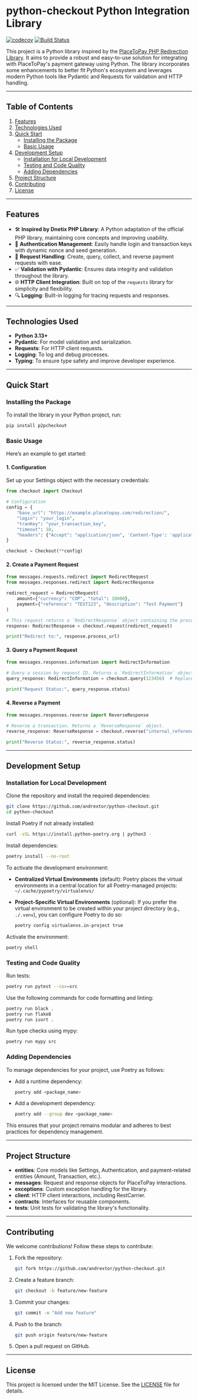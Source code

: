 # **python-checkout Python Integration Library**

[![codecov](https://codecov.io/github/andrextor/python-checkout/graph/badge.svg?token=XPxrdb1Q2M)](https://codecov.io/github/andrextor/python-checkout)
[![Build Status](https://github.com/andrextor/python-checkout/actions/workflows/python-app.yml/badge.svg)](https://github.com/andrextor/python-checkout/actions)

This project is a Python library inspired by the [PlaceToPay PHP Redirection Library](https://github.com/dnetix/redirection). It aims to provide a robust and easy-to-use solution for integrating with PlaceToPay's payment gateway using Python. The library incorporates some enhancements to better fit Python's ecosystem and leverages modern Python tools like Pydantic and Requests for validation and HTTP handling.

---

## **Table of Contents**

1. [Features](#features)
2. [Technologies Used](#technologies-used)
3. [Quick Start](#quick-start)
    - [Installing the Package](#installing-the-package)
    - [Basic Usage](#basic-usage)
4. [Development Setup](#development-setup)
    - [Installation for Local Development](#installation-for-local-development)
    - [Testing and Code Quality](#testing-and-code-quality)
    - [Adding Dependencies](#adding-dependencies)
5. [Project Structure](#project-structure)
6. [Contributing](#contributing)
7. [License](#license)

---

## **Features**

- 🛠 **Inspired by Dnetix PHP Library**: A Python adaptation of the official PHP library, maintaining core concepts and improving usability.
- 🔑 **Authentication Management**: Easily handle login and transaction keys with dynamic nonce and seed generation.
- 📡 **Request Handling**: Create, query, collect, and reverse payment requests with ease.
- ✅ **Validation with Pydantic**: Ensures data integrity and validation throughout the library.
- 🌐 **HTTP Client Integration**: Built on top of the `requests` library for simplicity and flexibility.
- 🔍 **Logging**: Built-in logging for tracing requests and responses.

---

## **Technologies Used**

- **Python 3.13+**
- **Pydantic**: For model validation and serialization.
- **Requests**: For HTTP client requests.
- **Logging**: To log and debug processes.
- **Typing**: To ensure type safety and improve developer experience.

---

## **Quick Start**

### **Installing the Package**

To install the library in your Python project, run:

```bash
pip install p2pcheckout
```

### **Basic Usage**

Here’s an example to get started:

#### 1. Configuration

Set up your Settings object with the necessary credentials:

```python
from checkout import Checkout

# Configuration
config = {
    "base_url": "https://example.placetopay.com/redirection/",
    "login": "your_login",
    "tranKey": "your_transaction_key",
    "timeout": 10,
    "headers": {"Accept": "application/json", 'Content-Type': 'application/json'},
}

checkout = Checkout(**config)
```

#### 2. Create a Payment Request

```python
from messages.requests.redirect import RedirectRequest
from messages.responses.redirect import RedirectResponse

redirect_request = RedirectRequest(
    amount={"currency": "COP", "total": 10000},
    payment={"reference": "TEST123", "description": "Test Payment"}
)

# This request returns a `RedirectResponse` object containing the process URL.
response: RedirectResponse = checkout.request(redirect_request)

print("Redirect to:", response.process_url)
```

#### 3. Query a Payment Request

```python
from messages.responses.information import RedirectInformation

# Query a session by request ID. Returns a `RedirectInformation` object.
query_response: RedirectInformation = checkout.query(123456)  # Replace with your request ID

print("Request Status:", query_response.status)
```

#### 4. Reverse a Payment

```python
from messages.responses.reverse import ReverseResponse

# Reverse a transaction. Returns a `ReverseResponse` object.
reverse_response: ReverseResponse = checkout.reverse("internal_reference")

print("Reverse Status:", reverse_response.status)
```

---

## **Development Setup**

### **Installation for Local Development**

Clone the repository and install the required dependencies:

```bash
git clone https://github.com/andrextor/python-checkout.git
cd python-checkout
```

Install Poetry if not already installed:

```bash
curl -sSL https://install.python-poetry.org | python3 -
```

Install dependencies:

```bash
poetry install --no-root
```

To activate the development environment:

- **Centralized Virtual Environments** (default): Poetry places the virtual environments in a central location for all Poetry-managed projects:
  `~/.cache/pypoetry/virtualenvs/`

- **Project-Specific Virtual Environments** (optional): If you prefer the virtual environment to be created within your project directory (e.g., `./.venv`), you can configure Poetry to do so:

  ```bash
  poetry config virtualenvs.in-project true
  ```

Activate the environment:

```bash
poetry shell
```

### **Testing and Code Quality**

Run tests:

```bash
poetry run pytest --cov=src
```

Use the following commands for code formatting and linting:

```bash
poetry run black .
poetry run flake8
poetry run isort .
```

Run type checks using mypy:

```bash
poetry run mypy src
```

### **Adding Dependencies**

To manage dependencies for your project, use Poetry as follows:

- Add a runtime dependency:

  ```bash
  poetry add <package_name>
  ```

- Add a development dependency:

  ```bash
  poetry add --group dev <package_name>
  ```

This ensures that your project remains modular and adheres to best practices for dependency management.

---

## **Project Structure**

- **entities**: Core models like Settings, Authentication, and payment-related entities (Amount, Transaction, etc.).
- **messages**: Request and response objects for PlaceToPay interactions.
- **exceptions**: Custom exception handling for the library.
- **client**: HTTP client interactions, including RestCarrier.
- **contracts**: Interfaces for reusable components.
- **tests**: Unit tests for validating the library's functionality.

---

## **Contributing**

We welcome contributions! Follow these steps to contribute:

1. Fork the repository:

   ```bash
   git fork https://github.com/andrextor/python-checkout.git
   ```

2. Create a feature branch:

   ```bash
   git checkout -b feature/new-feature
   ```

3. Commit your changes:

   ```bash
   git commit -m "Add new feature"
   ```

4. Push to the branch:

   ```bash
   git push origin feature/new-feature
   ```

5. Open a pull request on GitHub.

---

## **License**

This project is licensed under the MIT License. See the [LICENSE](LICENSE.txt) file for details.